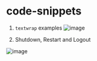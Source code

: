 # code-snippets


1. `textwrap` examples
![image](https://user-images.githubusercontent.com/5618143/163026619-3c1de648-e4c0-4499-bcb1-7122353db5db.png)

2. Shutdown, Restart and Logout

![image](https://user-images.githubusercontent.com/5618143/163026935-4568289c-dbe6-4db1-90b2-8284c8d111ab.png)
